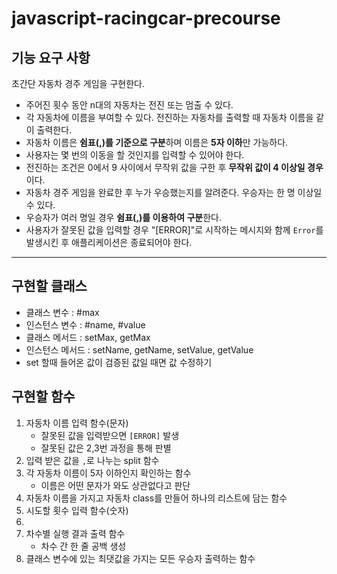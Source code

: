 # javascript-racingcar-precourse

## **기능 요구 사항**

초간단 자동차 경주 게임을 구현한다.

- 주어진 횟수 동안 n대의 자동차는 전진 또는 멈출 수 있다.
- 각 자동차에 이름을 부여할 수 있다. 전진하는 자동차를 출력할 때 자동차 이름을 같이 출력한다.
- 자동차 이름은 **쉼표(,)를 기준으로 구분**하며 이름은 **5자 이하**만 가능하다.
- 사용자는 몇 번의 이동을 할 것인지를 입력할 수 있어야 한다.
- 전진하는 조건은 0에서 9 사이에서 무작위 값을 구한 후 **무작위 값이 4 이상일 경우**이다.
- 자동차 경주 게임을 완료한 후 누가 우승했는지를 알려준다. 우승자는 한 명 이상일 수 있다.
- 우승자가 여러 명일 경우 **쉼표(,)를 이용하여 구분**한다.
- 사용자가 잘못된 값을 입력할 경우 "[ERROR]"로 시작하는 메시지와 함께 `Error`를 발생시킨 후 애플리케이션은 종료되어야 한다.


---
## 구현할 클래스
* 클래스 변수 : #max
* 인스턴스 변수 : #name, #value
* 클래스 메서드 : setMax, getMax
* 인스턴스 메서드 : setName, getName, setValue, getValue
* set 할때 들어온 값이 검증된 값일 때면 값 수정하기


## 구현할 함수
1. 자동차 이름 입력 함수(문자)
    * 잘못된 값을 입력받으면 `[ERROR]` 발생
    * 잘못된 값은 2,3번 과정을 통해 판별
2. 입력 받은 값을 `,`로 나누는 split 함수
3. 각 자동차 이름이 5자 이하인지 확인하는 함수
    * 이름은 어떤 문자가 와도 상관없다고 판단
4. 자동차 이름을 가지고 자동차 class를 만들어 하나의 리스트에 담는 함수
5. 시도할 횟수 입력 함수(숫자)
6. 
7. 차수별 실행 결과 출력 함수
    * 차수 간 한 줄 공백 생성
8. 클래스 변수에 있는 최댓값을 가지는 모든 우승자 출력하는 함수